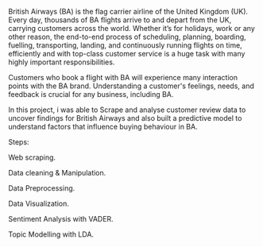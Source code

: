 British Airways (BA) is the flag carrier airline of the United Kingdom (UK). Every day, thousands of BA flights arrive to and depart from the UK, 
carrying customers across the world. Whether it’s for holidays, work or any other reason, the end-to-end process of scheduling,
planning, boarding, fuelling, transporting, landing, and continuously running flights on time, efficiently
and with top-class customer service is a huge task with many highly important responsibilities.


Customers who book a flight with BA will experience many interaction points with the BA brand. 
Understanding a customer's feelings, needs, and feedback is crucial for any business, including BA. 

In this project, i was able to Scrape and analyse customer review data to uncover findings for British Airways and also built a predictive model to understand factors that influence buying behaviour in BA.


Steps:

Web scraping.

Data cleaning & Manipulation.

Data Preprocessing.

Data Visualization.

Sentiment Analysis with VADER.

Topic Modelling with LDA.
